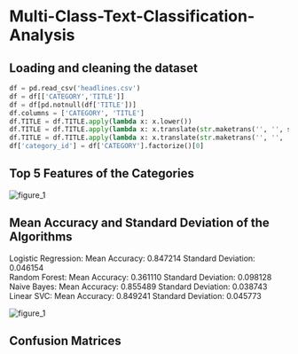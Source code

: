 # Multi-Class-Text-Classification-Analysis

## Loading and cleaning the dataset

```python
df = pd.read_csv('headlines.csv')
df = df[['CATEGORY','TITLE']]
df = df[pd.notnull(df['TITLE'])]
df.columns = ['CATEGORY', 'TITLE']
df.TITLE = df.TITLE.apply(lambda x: x.lower())
df.TITLE = df.TITLE.apply(lambda x: x.translate(str.maketrans('', '', string.punctuation)))
df.TITLE = df.TITLE.apply(lambda x: x.translate(str.maketrans('', '', '1234567890')))
df['category_id'] = df['CATEGORY'].factorize()[0]
```
## Top 5 Features of the Categories

![figure_1](https://user-images.githubusercontent.com/38365732/43302586-72830d48-9139-11e8-87e7-b49f11dcf983.png)

## Mean Accuracy and Standard Deviation of the Algorithms

Logistic Regression: Mean Accuracy: 0.847214 Standard Deviation: 0.046154  
Random Forest: Mean Accuracy: 0.361110 Standard Deviation: 0.098128  
Naive Bayes: Mean Accuracy: 0.855489 Standard Deviation: 0.038743 
Linear SVC: Mean Accuracy: 0.849241 Standard Deviation: 0.045773


![figure_1](https://user-images.githubusercontent.com/38365732/43301490-7efdc74e-9133-11e8-809f-15925c5b5889.png)

## Confusion Matrices
